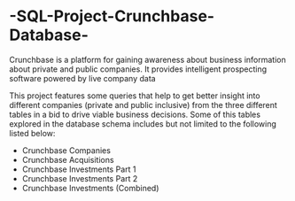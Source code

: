 # -SQL-Project-Crunchbase-Database-
Crunchbase is a platform for gaining awareness about business information about private and public companies. It provides intelligent prospecting software powered by live company data

This project features some queries that help to get better insight into different companies (private and public inclusive) from the three different tables in a bid to drive viable business decisions. Some of this tables explored in the database schema includes but not limited to the following listed below:

- Crunchbase Companies
- Crunchbase Acquisitions
- Crunchbase Investments Part 1
- Crunchbase Investments Part 2
- Crunchbase Investments (Combined)
